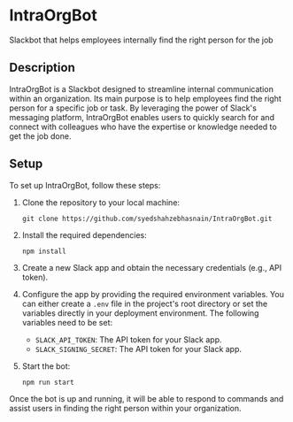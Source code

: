 # IntraOrgBot
Slackbot that helps employees internally find the right person for the job


## Description
IntraOrgBot is a Slackbot designed to streamline internal communication within an organization. Its main purpose is to help employees find the right person for a specific job or task. By leveraging the power of Slack's messaging platform, IntraOrgBot enables users to quickly search for and connect with colleagues who have the expertise or knowledge needed to get the job done.

## Setup
To set up IntraOrgBot, follow these steps:

1. Clone the repository to your local machine:
    ```
    git clone https://github.com/syedshahzebhasnain/IntraOrgBot.git
    ```

2. Install the required dependencies:
    ```
    npm install
    ```

3. Create a new Slack app and obtain the necessary credentials (e.g., API token).

4. Configure the app by providing the required environment variables. You can either create a `.env` file in the project's root directory or set the variables directly in your deployment environment. The following variables need to be set:

    - `SLACK_API_TOKEN`: The API token for your Slack app.
    - `SLACK_SIGNING_SECRET`: The API token for your Slack app.

6. Start the bot:
    ```
    npm run start
    ```

Once the bot is up and running, it will be able to respond to commands and assist users in finding the right person within your organization.

